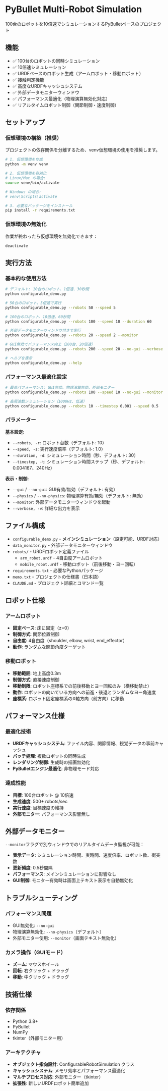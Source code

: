 # PyBullet Multi-Robot Simulation

100台のロボットを10倍速でシミュレーションするPyBulletベースのプロジェクト

## 機能

- ✅ 100台のロボットの同時シミュレーション
- ✅ 10倍速シミュレーション
- ✅ URDFベースのロボット生成（アームロボット・移動ロボット）
- ✅ 接触判定機能
- ✅ 高度なURDFキャッシュシステム
- ✅ 外部データモニターウィンドウ
- ✅ パフォーマンス最適化（物理演算無効化対応）
- ✅ リアルタイムロボット制御（関節制御・速度制御）

## セットアップ

### 仮想環境の構築（推奨）

プロジェクトの依存関係を分離するため、venv仮想環境の使用を推奨します。

```bash
# 1. 仮想環境を作成
python -m venv venv

# 2. 仮想環境を有効化
# Linux/Mac の場合:
source venv/bin/activate

# Windows の場合:
# venv\Scripts\activate

# 3. 必要なパッケージをインストール
pip install -r requirements.txt
```

### 仮想環境の無効化

作業が終わったら仮想環境を無効化できます：

```bash
deactivate
```

## 実行方法

### 基本的な使用方法

```bash
# デフォルト: 10台のロボット、1倍速、30秒間
python configurable_demo.py

# 50台のロボット、5倍速で実行
python configurable_demo.py --robots 50 --speed 5

# 100台のロボット、10倍速、60秒間
python configurable_demo.py --robots 100 --speed 10 --duration 60

# 外部データモニターウィンドウ付きで実行
python configurable_demo.py --robots 20 --speed 2 --monitor

# GUI無効でパフォーマンス向上（200台、20倍速）
python configurable_demo.py --robots 200 --speed 20 --no-gui --verbose

# ヘルプを表示
python configurable_demo.py --help
```

### パフォーマンス最適化設定

```bash
# 最高パフォーマンス: GUI無効、物理演算無効、外部モニター
python configurable_demo.py --robots 100 --speed 10 --no-gui --monitor --verbose

# 高周波数シミュレーション（1000Hz、低速）
python configurable_demo.py --robots 10 --timestep 0.001 --speed 0.5
```

### パラメーター

**基本設定:**
- `--robots, -r`: ロボット台数（デフォルト: 10）
- `--speed, -s`: 実行速度倍率（デフォルト: 1.0）
- `--duration, -d`: シミュレーション時間（秒、デフォルト: 30）
- `--timestep, -t`: シミュレーション時間ステップ（秒、デフォルト: 0.004167、240Hz）

**表示・制御:**
- `--gui` / `--no-gui`: GUI有効/無効（デフォルト: 有効）
- `--physics` / `--no-physics`: 物理演算有効/無効（デフォルト: 無効）
- `--monitor`: 外部データモニターウィンドウを起動
- `--verbose, -v`: 詳細な出力を表示

## ファイル構成

- `configurable_demo.py` - **メインシミュレーション**（設定可能、URDF対応）
- `data_monitor.py` - 外部データモニターウィンドウ
- `robots/` - URDFロボット定義ファイル
  - `arm_robot.urdf` - 4自由度アームロボット
  - `mobile_robot.urdf` - 移動ロボット（前後移動・ヨー回転）
- `requirements.txt` - 必要なPythonパッケージ
- `memo.txt` - プロジェクトの仕様書（日本語）
- `CLAUDE.md` - プロジェクト詳細とコマンド一覧

## ロボット仕様

### アームロボット
- **固定ベース**: 床に固定（z=0）
- **制御方式**: 関節位置制御
- **自由度**: 4自由度（shoulder, elbow, wrist, end_effector）
- **動作**: ランダムな関節角度ターゲット

### 移動ロボット
- **移動範囲**: 地上高度0.3m
- **制御方式**: 直接速度制御
- **移動制限**: ロボット座標系での前後移動とヨー回転のみ（横移動禁止）
- **動作**: ロボットの向いている方向への前進・後退とランダムなヨー角速度
- **座標系**: ロボット固定座標系のX軸方向（前方向）に移動

## パフォーマンス仕様

### 最適化技術
- **URDFキャッシュシステム**: ファイル内容、関節情報、視覚データの事前キャッシュ
- **バッチ処理**: 複数ロボットの同時生成
- **レンダリング制御**: 生成時の描画無効化
- **PyBulletエンジン最適化**: 非物理モード対応

### 達成性能
- **目標**: 100台ロボット @ 10倍速
- **生成速度**: 500+ robots/sec
- **実行速度**: 目標速度の維持
- **外部モニター**: パフォーマンス影響無し

## 外部データモニター

`--monitor`フラグで別ウィンドウでのリアルタイムデータ監視が可能：

- **表示データ**: シミュレーション時間、実時間、速度倍率、ロボット数、衝突数
- **更新頻度**: 0.5秒間隔
- **パフォーマンス**: メインシミュレーションに影響なし
- **GUI制御**: モニター有効時は画面上テキスト表示を自動無効化

## トラブルシューティング

### パフォーマンス問題
- GUI無効化: `--no-gui`
- 物理演算無効化: `--no-physics`（デフォルト）
- 外部モニター使用: `--monitor`（画面テキスト無効化）

### カメラ操作（GUIモード）
- **ズーム**: マウスホイール
- **回転**: 右クリック + ドラッグ  
- **移動**: 中クリック + ドラッグ

## 技術仕様

### 依存関係
- Python 3.8+
- PyBullet
- NumPy
- tkinter（外部モニター用）

### アーキテクチャ
- **オブジェクト指向設計**: ConfigurableRobotSimulation クラス
- **キャッシュシステム**: メモリ効率とパフォーマンス最適化
- **マルチプロセス対応**: 外部モニター（tkinter）
- **拡張性**: 新しいURDFロボット簡単追加